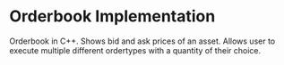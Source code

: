 # Orderbook Implementation

Orderbook in C++. Shows bid and ask prices of an asset. Allows user to execute multiple different ordertypes with a quantity of their choice.
